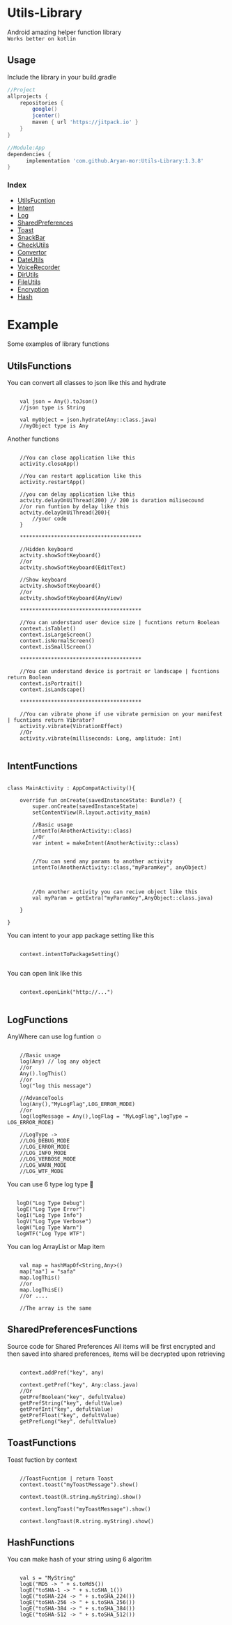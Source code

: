 # Utils-Library

Android amazing helper function library<br>
`Works better on kotlin`

Usage
--------
Include the library in your build.gradle

```gradle
//Project
allprojects {
    repositories {
        google()
        jcenter()
        maven { url 'https://jitpack.io' }
    }
}

//Module:App
dependencies {
      implementation 'com.github.Aryan-mor:Utils-Library:1.3.8'
}
```

### Index
* [UtilsFucntion](#utilsfunctions)
* [Intent](#intentfunctions)
* [Log](#logfunctions)
* [SharedPreferences](#sharedpreferencesfunctions)
* [Toast](#toastfunctions)
* [SnackBar](#snackbarfunctions)
* [CheckUtils](#checkutilsfunctions)
* [Convertor](#convertorfunctions)
* [DateUtils](#datefunctions)
* [VoiceRecorder](#voicerecorder)
* [DirUtils](#dirfunctions)
* [FileUtils](#filefunctions)
* [Encryption](#encryptionfunctions)
* [Hash](#hashfunctions)

# Example
Some examples of library functions


## UtilsFunctions

You can convert all classes to json like this and hydrate
```ConvetToJson

    val json = Any().toJson()
    //json type is String

    val myObject = json.hydrate(Any::class.java)
    //myObject type is Any

```

Another functions
```AnotherFunction

    //You can close application like this
    activity.closeApp()
    
    //You can restart application like this
    activity.restartApp()
    
    //you can delay application like this 
    actvity.delayOnUiThread(200) // 200 is duration milisecound
    //or run funtion by delay like this
    actvity.delayOnUiThread(200){
        //your code
    }
    
    ***************************************
    
    //Hidden keyboard
    actvity.showSoftKeyboard()
    //or
    actvity.showSoftKeyboard(EditText)
    
    //Show keyboard
    actvity.showSoftKeyboard()
    //or
    actvity.showSoftKeyboard(AnyView)
    
    ***************************************
    
    //You can understand user device size | fucntions return Boolean
    context.isTablet()
    context.isLargeScreen()
    context.isNormalScreen()
    context.isSmallScreen()
    
    ***************************************
    
    //You can understand device is portrait or landscape | fucntions return Boolean
    context.isPortrait()
    context.isLandscape()
    
    ***************************************
    
    //You can vibrate phone if use vibrate permision on your manifest | fucntions return Vibrator?
    activity.vibrate(VibrationEffect)
    //Or 
    activity.vibrate(milliseconds: Long, amplitude: Int)
    
```

## IntentFunctions
```intent

class MainActivity : AppCompatActivity(){

    override fun onCreate(savedInstanceState: Bundle?) {
        super.onCreate(savedInstanceState)
        setContentView(R.layout.activity_main)
        
        //Basic usage
        intentTo(AnotherActivity::class)
        //Or
        var intent = makeIntent(AnotherActivity::class)
        
        
        //You can send any params to another activity
        intentTo(AnotherActivity::class,"myParamKey", anyObject)
        
        
        
        //On another activity you can recive object like this
        val myParam = getExtra("myParamKey",AnyObject::class.java)
        
    }

}

```

You can intent to your app package setting like this
```intentToPackageSetting

    context.intentToPackageSetting()
    
```


You can open link like this
```intentToPackageSetting

    context.openLink("http://...")
    
```

## LogFunctions
AnyWhere can use log funtion :relaxed:
```basicLog

    //Basic usage
    log(Any) // log any object
    //or
    Any().logThis()
    //or
    log("log this message")

    //AdvanceTools
    log(Any(),"MyLogFlag",LOG_ERROR_MODE)
    //or
    log(logMessage = Any(),logFlag = "MyLogFlag",logType = LOG_ERROR_MODE)

    //LogType ->
    //LOG_DEBUG_MODE
    //LOG_ERROR_MODE
    //LOG_INFO_MODE
    //LOG_VERBOSE_MODE
    //LOG_WARN_MODE
    //LOG_WTF_MODE

```

You can use 6 type log type :metal:
```logType

   logD("Log Type Debug")
   logE("Log Type Error")
   logI("Log Type Info")
   logV("Log Type Verbose")
   logW("Log Type Warn")
   logWTF("Log Type WTF")

```

You can log ArrayList or Map item
```logMapAndArray

    val map = hashMapOf<String,Any>()
    map["aa"] = "safa"
    map.logThis()
    //or
    map.logThisE()
    //or ....

    //The array is the same

```

## SharedPreferencesFunctions
Source code for Shared Preferences
All items will be first encrypted and then saved into shared preferences,
items will be decrypted upon retrieving
```Pref
    
    context.addPref("key", any)
    
    context.getPref("key", Any:class.java)
    //Or
    getPrefBoolean("key", defultValue)
    getPrefString("key", defultValue)
    getPrefInt("key", defultValue)
    getPrefFloat("key", defultValue)
    getPrefLong("key", defultValue)

```

## ToastFunctions
Toast fuction by context
```toast

    //ToastFucntion | return Toast
    context.toast("myToastMessage").show()
    
    context.toast(R.string.myString).show()
    
    context.longToast("myToastMessage").show()
    
    context.longToast(R.string.myString).show()

```

## HashFunctions
You can make hash of your string using 6 algoritm
```hash

    val s = "MyString"
    logE("MD5 -> " + s.toMd5())
    logE("toSHA-1 -> " + s.toSHA_1())
    logE("toSHA-224 -> " + s.toSHA_224())
    logE("toSHA-256 -> " + s.toSHA_256())
    logE("toSHA-384 -> " + s.toSHA_384())
    logE("toSHA-512 -> " + s.toSHA_512())
        
```

